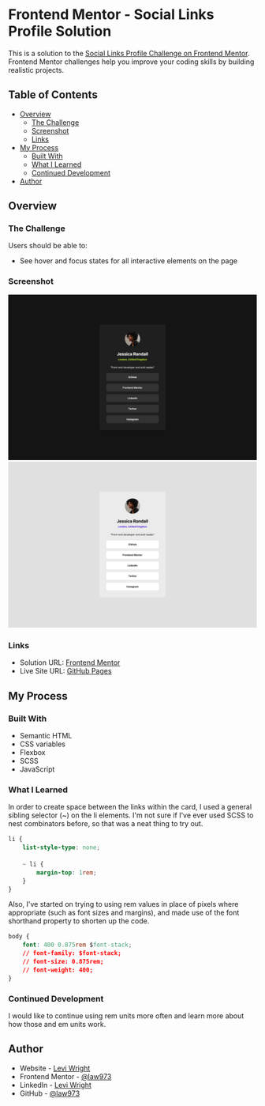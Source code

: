 # Frontend Mentor - Social Links Profile Solution

This is a solution to the [Social Links Profile Challenge on Frontend Mentor](https://www.frontendmentor.io/challenges/social-links-profile-UG32l9m6dQ). Frontend Mentor challenges help you improve your coding skills by building realistic projects. 

## Table of Contents

- [Overview](#overview)
  - [The Challenge](#the-challenge)
  - [Screenshot](#screenshot)
  - [Links](#links)
- [My Process](#my-process)
  - [Built With](#built-with)
  - [What I Learned](#what-i-learned)
  - [Continued Development](#continued-development)
- [Author](#author)

## Overview

### The Challenge

Users should be able to:

- See hover and focus states for all interactive elements on the page

### Screenshot

![](./screenshot/screenshot.png)
![](./screenshot/screenshot_light.png)

### Links

- Solution URL: [Frontend Mentor](https://your-solution-url.com)
- Live Site URL: [GitHub Pages](https://law973.github.io/social-links-profile/)

## My Process

### Built With

- Semantic HTML
- CSS variables
- Flexbox
- SCSS
- JavaScript

### What I Learned

In order to create space between the links within the card, I used a general sibling selector (~) on the li elements. I'm not sure if I've ever used SCSS to nest combinators before, so that was a neat thing to try out.  

```css
li {
    list-style-type: none;

    ~ li {
        margin-top: 1rem;
    }
}
```

Also, I've started on trying to using rem values in place of pixels where appropriate (such as font sizes and margins), and made use of the font shorthand property to shorten up the code. 

```css
body {
    font: 400 0.875rem $font-stack;
    // font-family: $font-stack;
    // font-size: 0.875rem;
    // font-weight: 400;
}
```

### Continued Development

I would like to continue using rem units more often and learn more about how those and em units work.

## Author

- Website - [Levi Wright](https://leviwright.netlify.app/)
- Frontend Mentor - [@law973](https://www.frontendmentor.io/profile/law973)
- LinkedIn - [Levi Wright](https://www.linkedin.com/in/levi-arthur-wright/)
- GitHub - [@law973](https://github.com/law973)